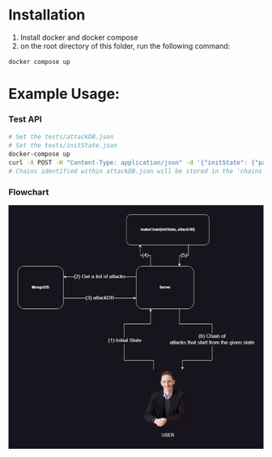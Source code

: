 # Installation

1. Install docker and docker compose
2. on the root directory of this folder, run the following command:

```
docker compose up
```

# Example Usage:

### Test API
```bash
# Set the tests/attackDB.json
# Set the tests/initState.json
docker-compose up
curl -X POST -H "Content-Type: application/json" -d '{"initState": {"paramA1":"xA", "paramA2":"yA"}}' http://127.0.0.1:5000/api/chains
# Chains identified within attackDB.json will be stored in the 'chains' directory.
```

### Flowchart

![image](./backend/assets/Flowchart.png)
